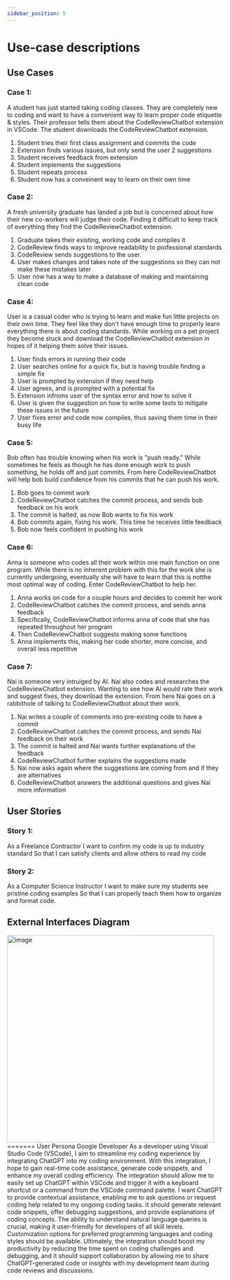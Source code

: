 ```yaml
---
sidebar_position: 5
---
```


# Use-case descriptions


## Use Cases

### **Case 1:**
A student has just started taking coding classes. They are completely new to coding and want to have a convenient way to learn proper code etiquette & styles. Their professor tells them about the CodeReviewChatbot extension in VSCode. The student downloads the CodeReviewChatbot extension.
1. Student tries their first class assignment and commits the code
2. Extension finds various issues, but only send the user 2 suggestions
2. Student receives feedback from extension
3. Student implements the suggestions
4. Student repeats process
5. Student now has a conveinent way to learn on their own time

### **Case 2:**
A fresh university graduate has landed a job but is concerned about how their new co-workers will judge their code. Finding it difficult to keep track of everything they find the CodeReviewChatbot extension.
1. Graduate takes their existing, working code and compiles it
2. CodeReview finds ways to improve readability to professional standards
3. CodeReview sends suggestions to the user.
4. User makes changes and takes note of the suggestions so they can not make these mistakes later
5. User now has a way to make a database of making and maintaining clean code

### **Case 4:**
User is a casual coder who is trying to learn and make fun little projects on their own time. They feel like they don't have enough time to properly learn everything there is about coding standards. While working on a pet project they become stuck and download the CodeReviewChatbot extension in hopes of it helping them solve their issues.
1. User finds errors in running their code
2. User searches online for a quick fix, but is having trouble  finding a simple fix
3. User is prompted by extension if they need help
4. User agrees, and is prompted with a potential fix
5. Extension infroms user of the syntax error and how to solve it
6. User is given the suggestion on how to write some tests to mitigate these issues in the future
7. User fixes error and code now compiles, thus saving them time in their busy life

### **Case 5:**
Bob often has trouble knowing when his work is "push ready." While sometimes he feels as though he has done enough work to push something, he holds off and just commits. From here CodeReviewChatbot will help bob build confidence from his commits that he can push his work.
1. Bob goes to commit work
2. CodeReviewChatbot catches the commit process, and sends bob feedback on his work
3. The commit is halted, as now Bob wants to fix his work
4. Bob commits again, fixing his work. This time he receives little feedback
5. Bob now feels confident in pushing his work

### **Case 6:**
Anna is someone who codes all their work within one main function on one program. While there is no inherent problem with this for the work she is currently undergoing, eventually she will have to learn that this is notthe most optimal way of coding. Enter CodeReviewChatbot to help her.
1. Anna works on code for a couple hours and decides to commit her work
2. CodeReviewChatbot catches the commit process, and sends anna feedback
3. Specifically, CodeReviewChatbot informs anna of code that she has repeated throughout her program
4. Then CodeReviewChatbot suggests making some functions
5. Anna implements this, making her code shorter, more concise, and overall less repetitive

### **Case 7:**
Nai is someone very intruiged by AI. Nai also codes and researches the CodeReviewChatbot extension. Wanting to see how AI would rate their work and suggest fixes, they download the extension. From here Nai goes on a rabbithole of talking to CodeReviewChatbot about their work.
1. Nai writes a couple of comments into pre-existing code to have a commit
2. CodeReviewChatbot catches the commit process, and sends Nai feedback on their work
3. The commit is halted and Nai wants further explanations of the feedback
4. CodeReviewChatbot further explains the suggestions made
5. Nai now asks again where the suggestions are coming from and if they are alternatives
6. CodeReviewChatbot answers the additional questions and gives Nai more information

## User Stories

### **Story 1:**
As a Freelance Contractor 
I want to confirm my code is up to industry standard
So that I can satisfy clients and allow others to read my code

### **Story 2:**
As a Computer Science Instructor 
I want to make sure my students see pristine coding examples
So that I can properly teach them how to organize and format code.

## External Interfaces Diagram
<img width="482" alt="image" src="https://github.com/Capstone-Projects-2023-Fall/project-code-review-chatbot/assets/42981577/d69c15a7-c6ed-47bf-b114-9e07d812eaf9">
=======
User Persona Google Developer
  As a developer using Visual Studio Code (VSCode), I aim to streamline my coding experience by integrating ChatGPT into my coding environment. With this integration, I hope to gain real-time code assistance, generate code snippets, and enhance my overall coding efficiency. The integration should allow me to easily set up ChatGPT within VSCode and trigger it with a keyboard shortcut or a command from the VSCode command palette. I want ChatGPT to provide contextual assistance, enabling me to ask questions or request coding help related to my ongoing coding tasks. It should generate relevant code snippets, offer debugging suggestions, and provide explanations of coding concepts. The ability to understand natural language queries is crucial, making it user-friendly for developers of all skill levels. Customization options for preferred programming languages and coding styles should be available. Ultimately, the integration should boost my productivity by reducing the time spent on coding challenges and debugging, and it should support collaboration by allowing me to share ChatGPT-generated code or insights with my development team during code reviews and discussions.

